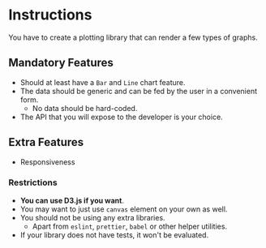 # Instructions

You have to create a plotting library that can render a few types of graphs.

## Mandatory Features
- Should at least have a `Bar` and `Line` chart feature.
- The data should be generic and can be fed by the user in a convenient form.
  - No data should be hard-coded.
- The API that you will expose to the developer is your choice.

## Extra Features
- Responsiveness

### Restrictions
- **You can use D3.js if you want**.
- You may want to just use `canvas` element on your own as well.
- You should not be using any extra libraries.
    - Apart from `eslint`, `prettier`, `babel` or other helper utilities.
- If your library does not have tests, it won't be evaluated.
